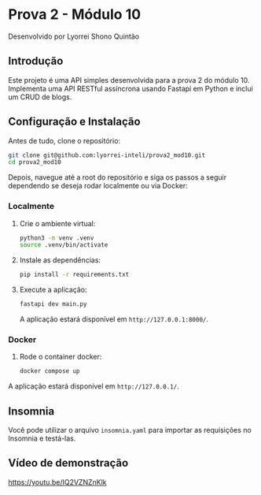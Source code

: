 # Prova 2 - Módulo 10

Desenvolvido por Lyorrei Shono Quintão

## Introdução

Este projeto é uma API simples desenvolvida para a prova 2 do módulo 10. Implementa uma API RESTful assíncrona usando Fastapi em Python e inclui um CRUD de blogs.

## Configuração e Instalação

Antes de tudo, clone o repositório:
```bash
git clone git@github.com:lyorrei-inteli/prova2_mod10.git
cd prova2_mod10
```

Depois, navegue até a root do repositório e siga os passos a seguir dependendo se deseja rodar localmente ou via Docker:

### Localmente
1. Crie o ambiente virtual:
   ```bash
   python3 -m venv .venv
   source .venv/bin/activate
   ```

2. Instale as dependências:
   ```bash
   pip install -r requirements.txt
   ```

3. Execute a aplicação:
   ```bash
   fastapi dev main.py
   ```

   A aplicação estará disponível em `http://127.0.0.1:8000/`.

### Docker
1. Rode o container docker:
   ```bash
   docker compose up
   ```

A aplicação estará disponível em `http://127.0.0.1/`.

## Insomnia

Você pode utilizar o arquivo `insomnia.yaml` para importar as requisições no Insomnia e testá-las.

## Vídeo de demonstração
https://youtu.be/IQ2VZNZnKlk